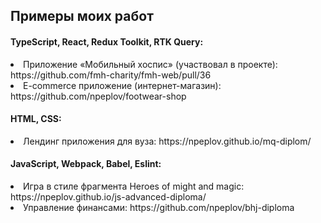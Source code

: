 ## Примеры моих работ

#### TypeScript, React, Redux Toolkit, RTK Query:
<li>Приложение «Мобильный хоспис» (участвовал в проекте): https://github.com/fmh-charity/fmh-web/pull/36</li>
<li>E-commerce приложение (интернет-магазин): https://github.com/npeplov/footwear-shop</li>

#### HTML, CSS:
<li>Лендинг приложения для вуза: https://npeplov.github.io/mq-diplom/</li>

#### JavaScript, Webpack, Babel, Eslint:

<li> Игра в стиле фрагмента Heroes of might and magic: https://npeplov.github.io/js-advanced-diploma/</li>

<li>Управление финансами: https://github.com/npeplov/bhj-diploma</li>

<!-- ![Codewars Rank](https://www.codewars.com/users/npeplov/badges/large) -->
